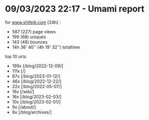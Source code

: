 # 09/03/2023 22:17 - Umami report
for www.shifeiti.com [24h] :

 - 587 (227) page views
 - 199 (68) uniques
 - 143 (48) bounces
 - 14h 36' 40'' (4h 19' 32'') totaltime


top 10 urls:
 - 199x [/blog/2022-12-09/]
 - 111x [/]
 - 87x [/blog/2023-01-12/]
 - 46x [/blog/2022-12-22/]
 - 22x [/blog/2022-05-07/]
 - 16x [/wiki/]
 - 16x [/blog/2023-02-03/]
 - 10x [/blog/2023-02-01/]
 - 9x [/about/]
 - 8x [/blog/archives/]


